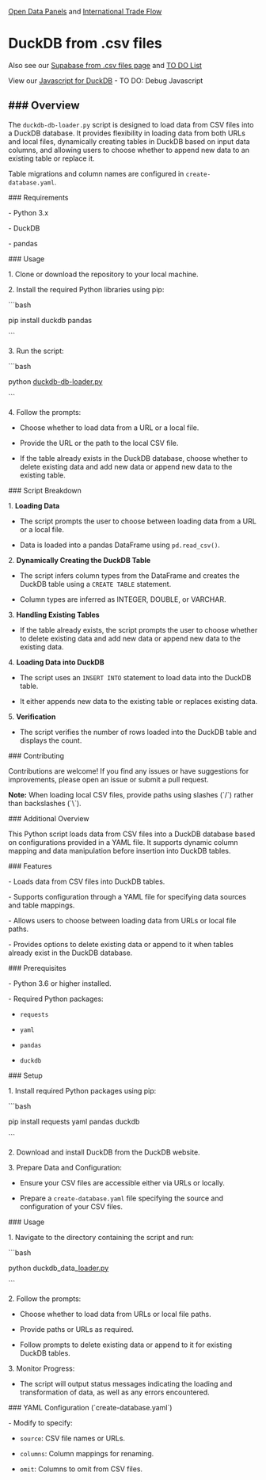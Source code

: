 [Open Data Panels](../../../) and [International Trade Flow](../../../../useeio.js/footprint/)

# DuckDB from .csv files

Also see our [Supabase from .csv files page](../../sql/supabase) and [TO DO List](../../../impacts/)

View our [Javascript for DuckDB](tables.html) - TO DO: Debug Javascript

## ### Overview

The `duckdb-db-loader.py` script is designed to load data from CSV files into a DuckDB database. It provides flexibility in loading data from both URLs and local files, dynamically creating tables in DuckDB based on input data columns, and allowing users to choose whether to append new data to an existing table or replace it.

Table migrations and column names are configured in `create-database.yaml`.

\### Requirements

\- Python 3.x

\- DuckDB

\- pandas

\### Usage

1\. Clone or download the repository to your local machine.

2\. Install the required Python libraries using pip:

\`\`\`bash

pip install duckdb pandas

\`\`\`

3\. Run the script:

\`\`\`bash

python [duckdb-db-loader.py](http://duckdb-db-loader.py)

\`\`\`

4\. Follow the prompts:

- Choose whether to load data from a URL or a local file.

- Provide the URL or the path to the local CSV file.

- If the table already exists in the DuckDB database, choose whether to delete existing data and add new data or append new data to the existing table.

\### Script Breakdown

1\. **Loading Data**

- The script prompts the user to choose between loading data from a URL or a local file.

- Data is loaded into a pandas DataFrame using `pd.read_csv()`.

2\. **Dynamically Creating the DuckDB Table**

- The script infers column types from the DataFrame and creates the DuckDB table using a `CREATE TABLE` statement.

- Column types are inferred as INTEGER, DOUBLE, or VARCHAR.

3\. **Handling Existing Tables**

- If the table already exists, the script prompts the user to choose whether to delete existing data and add new data or append new data to the existing data.

4\. **Loading Data into DuckDB**

- The script uses an `INSERT INTO` statement to load data into the DuckDB table.

- It either appends new data to the existing table or replaces existing data.

5\. **Verification**

- The script verifies the number of rows loaded into the DuckDB table and displays the count.

\### Contributing

Contributions are welcome! If you find any issues or have suggestions for improvements, please open an issue or submit a pull request.

**Note:** When loading local CSV files, provide paths using slashes (\`/\`) rather than backslashes (\`\\\`).

\### Additional Overview

This Python script loads data from CSV files into a DuckDB database based on configurations provided in a YAML file. It supports dynamic column mapping and data manipulation before insertion into DuckDB tables.

\### Features

\- Loads data from CSV files into DuckDB tables.

\- Supports configuration through a YAML file for specifying data sources and table mappings.

\- Allows users to choose between loading data from URLs or local file paths.

\- Provides options to delete existing data or append to it when tables already exist in the DuckDB database.

\### Prerequisites

\- Python 3.6 or higher installed.

\- Required Python packages:

- `requests`

- `yaml`

- `pandas`

- `duckdb`

\### Setup

1\. Install required Python packages using pip:

\`\`\`bash

pip install requests yaml pandas duckdb

\`\`\`

2\. Download and install DuckDB from the DuckDB website.

3\. Prepare Data and Configuration:

- Ensure your CSV files are accessible either via URLs or locally.

- Prepare a `create-database.yaml` file specifying the source and configuration of your CSV files.

\### Usage

1\. Navigate to the directory containing the script and run:

\`\`\`bash

python duckdb_data\_[loader.py](http://loader.py)

\`\`\`

2\. Follow the prompts:

- Choose whether to load data from URLs or local file paths.

- Provide paths or URLs as required.

- Follow prompts to delete existing data or append to it for existing DuckDB tables.

3\. Monitor Progress:

- The script will output status messages indicating the loading and transformation of data, as well as any errors encountered.

\### YAML Configuration (\`create-database.yaml\`)

\- Modify to specify:

- `source`: CSV file names or URLs.

- `columns`: Column mappings for renaming.

- `omit`: Columns to omit from CSV files.